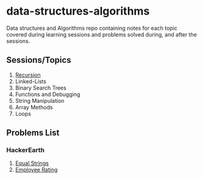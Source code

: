 # data-structures-algorithms
Data structures and Algorithms repo containing notes for each topic covered during learning sessions and problems solved during, and after the sessions.

## Sessions/Topics
1. [Recursion](https://github.com/Pro-Solving-Squad/data-structures-algorithms/tree/main/recursion)
2. Linked-Lists
3. Binary Search Trees
4. Functions and Debugging
5. String Manipulation
6. Array Methods
7. Loops

## Problems List

### HackerEarth
1. [Equal Strings](https://www.hackerearth.com/practice/algorithms/searching/linear-search/practice-problems/algorithm/equal-strings-79789662-4dbd707c/)
2. [Employee Rating](https://www.hackerearth.com/practice/algorithms/searching/linear-search/practice-problems/algorithm/employee-rating-8cd8dc10/)
